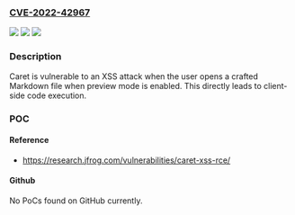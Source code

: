 ### [CVE-2022-42967](https://cve.mitre.org/cgi-bin/cvename.cgi?name=CVE-2022-42967)
![](https://img.shields.io/static/v1?label=Product&message=caret&color=blue)
![](https://img.shields.io/static/v1?label=Version&message=n%2Fa&color=blue)
![](https://img.shields.io/static/v1?label=Vulnerability&message=CWE-79%3A%20Improper%20Neutralization%20of%20Input%20During%20Web%20Page%20Generation%20('Cross-site%20Scripting')&color=brighgreen)

### Description

Caret is vulnerable to an XSS attack when the user opens a crafted Markdown file when preview mode is enabled. This directly leads to client-side code execution.

### POC

#### Reference
- https://research.jfrog.com/vulnerabilities/caret-xss-rce/

#### Github
No PoCs found on GitHub currently.

